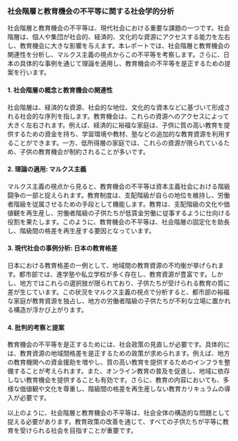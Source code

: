 ### 社会階層と教育機会の不平等に関する社会学的分析

社会階層と教育機会の不平等は、現代社会における重要な課題の一つです。社会階層は、個人や集団が社会的、経済的、文化的な資源にアクセスする能力を左右し、教育機会に大きな影響を与えます。本レポートでは、社会階層と教育機会の関連性を分析し、マルクス主義の視点からこの不平等を考察します。さらに、日本の具体的な事例を通じて理論を適用し、教育機会の不平等を是正するための提案を行います。

#### 1. 社会階層の概念と教育機会の関連性

社会階層は、経済的な資源、社会的な地位、文化的な資本などに基づいて形成される社会的な序列を指します。教育機会は、これらの資源へのアクセスによって大きく左右されます。例えば、経済的に裕福な家庭は、子供に質の高い教育を提供するための資金を持ち、学習環境や教材、塾などの追加的な教育資源を利用することができます。一方、低所得層の家庭では、これらの資源が限られているため、子供の教育機会が制約されることが多いです。

#### 2. 理論の適用: マルクス主義

マルクス主義の視点から見ると、教育機会の不平等は資本主義社会における階級闘争の一部と捉えられます。教育制度は、支配階級が自らの地位を維持し、労働者階級を従属させるための手段として機能します。教育は、支配階級の文化や価値観を再生産し、労働者階級の子供たちが低賃金労働に従事するように仕向ける役割を果たします。このように、教育機会の不平等は、社会階層の固定化を助長し、階級間の格差を再生産する要因となっています。

#### 3. 現代社会の事例分析: 日本の教育格差

日本における教育格差の一例として、地域間の教育資源の不均衡が挙げられます。都市部では、進学塾や私立学校が多く存在し、教育資源が豊富です。しかし、地方ではこれらの選択肢が限られており、子供たちが受けられる教育の質に差が生じています。この状況をマルクス主義の視点で分析すると、都市部の裕福な家庭が教育資源を独占し、地方の労働者階級の子供たちが不利な立場に置かれる構造が浮かび上がります。

#### 4. 批判的考察と提案

教育機会の不平等を是正するためには、社会政策の見直しが必要です。具体的には、教育資源の地域間格差を是正するための政策が求められます。例えば、地方の教育機関への資金援助を増やし、質の高い教育を提供するためのインフラを整備することが考えられます。また、オンライン教育の普及を促進し、地域に依存しない教育機会を提供することも有効です。さらに、教育の内容においても、多様な価値観や文化を尊重し、階級間の格差を再生産しない教育カリキュラムの導入が必要です。

以上のように、社会階層と教育機会の不平等は、社会全体の構造的な問題として捉える必要があります。教育政策の改善を通じて、すべての子供たちが平等に教育を受けられる社会を目指すことが重要です。